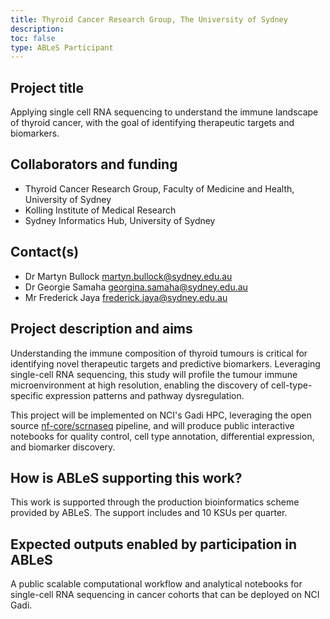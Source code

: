 ```yaml
---
title: Thyroid Cancer Research Group, The University of Sydney  
description: 
toc: false
type: ABLeS Participant
---
```


## Project title

Applying single cell RNA sequencing to understand the immune landscape of thyroid cancer, with the goal of identifying therapeutic targets and biomarkers. 

## Collaborators and funding

- Thyroid Cancer Research Group, Faculty of Medicine and Health, University of Sydney
- Kolling Institute of Medical Research
- Sydney Informatics Hub, University of Sydney

## Contact(s)

- Dr Martyn Bullock <martyn.bullock@sydney.edu.au>
- Dr Georgie Samaha <georgina.samaha@sydney.edu.au>
- Mr Frederick Jaya <frederick.jaya@sydney.edu.au>

## Project description and aims

Understanding the immune composition of thyroid tumours is critical for identifying novel therapeutic targets and predictive biomarkers. Leveraging single-cell RNA sequencing, this study will profile the tumour immune microenvironment at high resolution, enabling the discovery of cell-type-specific expression patterns and pathway dysregulation.

This project will be implemented on NCI's Gadi HPC, leveraging the open source [nf-core/scrnaseq](https://nf-co.re/scrnaseq) pipeline, and will produce public interactive notebooks for quality control, cell type annotation, differential expression, and biomarker discovery.  

## How is ABLeS supporting this work?

This work is supported through the production bioinformatics scheme provided by ABLeS. The support includes  and 10 KSUs per quarter.

## Expected outputs enabled by participation in ABLeS

A public scalable computational workflow and analytical notebooks for single-cell RNA sequencing in cancer cohorts that can be deployed on NCI Gadi.

<br/>
